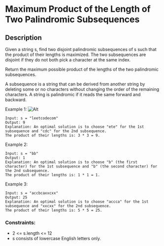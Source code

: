 # Maximum Product of the Length of Two Palindromic Subsequences

## Description

Given a string s, find two disjoint palindromic subsequences of s such that the product of their lengths is maximized. The two subsequences are disjoint if they do not both pick a character at the same index.

Return the maximum possible product of the lengths of the two palindromic subsequences.

A subsequence is a string that can be derived from another string by deleting some or no characters without changing the order of the remaining characters. A string is palindromic if it reads the same forward and backward.


 
Example 1:
![Alt](https://assets.leetcode.com/uploads/2021/08/24/two-palindromic-subsequences.png)

```
Input: s = "leetcodecom"
Output: 9
Explanation: An optimal solution is to choose "ete" for the 1st subsequence and "cdc" for the 2nd subsequence.
The product of their lengths is: 3 * 3 = 9.
```

Example 2:

```
Input: s = "bb"
Output: 1
Explanation: An optimal solution is to choose "b" (the first character) for the 1st subsequence and "b" (the second character) for the 2nd subsequence.
The product of their lengths is: 1 * 1 = 1.
```

Example 3:

```
Input: s = "accbcaxxcxx"
Output: 25
Explanation: An optimal solution is to choose "accca" for the 1st subsequence and "xxcxx" for the 2nd subsequence.
The product of their lengths is: 5 * 5 = 25.
```

### Constraints:

- 2 <= s.length <= 12
- s consists of lowercase English letters only.